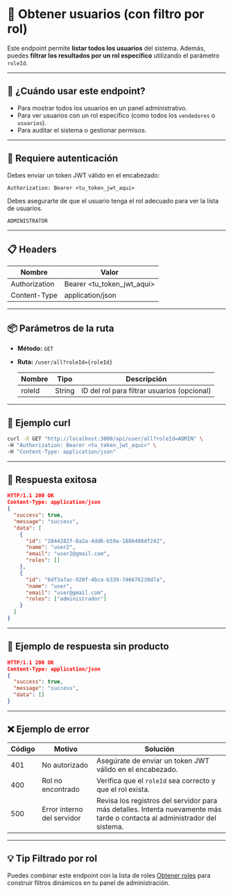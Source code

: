 # 👥 Obtener usuarios (con filtro por rol)

Este endpoint permite **listar todos los usuarios** del sistema. Además, puedes **filtrar los resultados por un rol específico** utilizando el parámetro `roleId`.

---

## 🧠 ¿Cuándo usar este endpoint?

- Para mostrar todos los usuarios en un panel administrativo.
- Para ver usuarios con un rol específico (como todos los `vendedores` o `usuarios`).
- Para auditar el sistema o gestionar permisos.

---

## 🔐 Requiere autenticación

Debes enviar un token JWT válido en el encabezado:

```http
Authorization: Bearer <tu_token_jwt_aqui>
```

Debes asegurarte de que el usuario tenga el rol adecuado para ver la lista de usuarios.

```http
ADMINISTRATOR
```

---

## 📋 Headers

| Nombre        | Valor                      |
| ------------- | -------------------------- |
| Authorization | Bearer <tu_token_jwt_aqui> |
| Content-Type  | application/json           |

---

## 📦 Parámetros de la ruta

- **Método:** `GET`
- **Ruta:** `/user/all?roleId={roleId}`

  | Nombre | Tipo   | Descripción                                 |
  | ------ | ------ | ------------------------------------------- |
  | roleId | String | ID del rol para filtrar usuarios (opcional) |

---

## 🚀 Ejemplo curl

```bash
curl -X GET "http://localhost:3000/api/user/all?roleId=ADMIN" \
-H "Authorization: Bearer <tu_token_jwt_aqui>" \
-H "Content-Type: application/json"
```

---

## 📄 Respuesta exitosa

```json
HTTP/1.1 200 OK
Content-Type: application/json
{
  "success": true,
  "message": "success",
  "data": [
    {
      "id": "2844282f-8a2a-4dd6-b59a-1886408df242",
      "name": "user2",
      "email": "user2@gmail.com",
      "roles": []
    },
    {
      "id": "6df3a7ac-920f-4bca-b339-746676230d7a",
      "name": "user",
      "email": "user@gmail.com",
      "roles": ["administrador"]
    }
  ]
}
```

---

## 📄 Ejemplo de respuesta sin producto

```json
HTTP/1.1 200 OK
Content-Type: application/json
{
  "success": true,
  "message": "success",
  "data": []
}
```

---

## ❌ Ejemplo de error

| Código | Motivo                     | Solución                                                                                                                   |
| ------ | -------------------------- | -------------------------------------------------------------------------------------------------------------------------- |
| 401    | No autorizado              | Asegúrate de enviar un token JWT válido en el encabezado.                                                                  |
| 400    | Rol no encontrado          | Verifica que el `roleId` sea correcto y que el rol exista.                                                                 |
| 500    | Error interno del servidor | Revisa los registros del servidor para más detalles. Intenta nuevamente más tarde o contacta al administrador del sistema. |

---

## 💡 Tip Filtrado por rol

Puedes combinar este endpoint con la lista de roles [Obtener roles](/docs/roles/find_all.md) para construir filtros dinámicos en tu panel de administración.
